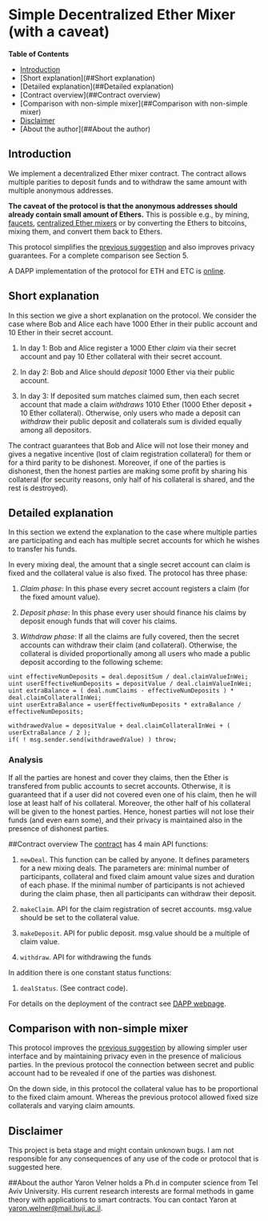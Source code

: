 # Simple Decentralized Ether Mixer (with a caveat)
**Table of Contents**
- [Introduction](##Introduction)
- [Short explanation](##Short explanation)
- [Detailed explanation](##Detailed explanation)
- [Contract overview](##Contract overview)
- [Comparison with non-simple mixer](##Comparison with non-simple mixer)
- [Disclaimer](##Disclaimer)
- [About the author](##About the author)

## Introduction
We implement a decentralized Ether mixer contract.
The contract allows multiple parities to deposit funds and to withdraw the same amount with multiple anonymous addresses.

**The caveat of the protocol is that the anonymous addresses should already contain small amount of Ethers.**
This is possible e.g., by mining, [faucets](https://cryptojunction.com/top-10-ethereum-faucets-2016/), [centralized Ether mixers](https://ethermixer.com/) or by converting the Ethers to bitcoins, mixing them, and convert them back to Ethers.

This protocol simplifies the [previous suggestion](https://github.com/yaronvel/smart_contracts/tree/master/mixer) and also improves privacy guarantees.
For a complete comparison see Section 5.

A DAPP implementation of the protocol for ETH and ETC is [online](https://dmixer.github.io/).
## Short explanation
In this section we give a short explanation on the protocol.
We consider the case where Bob and Alice each have 1000 Ether in their public account and 10 Ether in their secret account.

1. In day 1: Bob and Alice register a 1000 Ether *claim* via their secret account and pay 10 Ether collateral with their secret account.

2. In day 2: Bob and Alice should *deposit* 1000 Ether via their public account.

3. In day 3: If deposited sum matches claimed sum, then each secret account that made a claim *withdraws* 1010 Ether (1000 Ether deposit + 10 Ether collateral).
Otherwise, only users who made a deposit can *withdraw* their public deposit and collaterals sum is divided equally among all depositors.


The contract guarantees that Bob and Alice will not lose their money and gives a negative incentive (lost of claim registration collateral) for them or for a third parity to be dishonest.
Moreover, if one of the parties is dishonest, then the honest parties are making some profit by sharing his collateral (for security reasons, only half of his collateral is shared, and the rest is destroyed).

## Detailed explanation
In this section we extend the explanation to the case where multiple parties are participating and each has multiple secret accounts for which he wishes to transfer his funds.

In every mixing deal, the amount that a single secret account can claim is fixed and the collateral value is also fixed.
The protocol has three phase:

1. *Claim phase*: In this phase every secret account registers a claim (for the fixed amount value).

2. *Deposit phase*: In this phase every user should finance his claims by deposit enough funds that will cover his claims.

3. *Withdraw phase*: If all the claims are fully covered, then the secret accounts can withdraw their claim (and collateral). Otherwise, the collateral is divided proportionally among all users who made a public deposit according to the following scheme:
```
uint effectiveNumDeposits = deal.depositSum / deal.claimValueInWei;
uint userEffectiveNumDeposits = depositValue / deal.claimValueInWei;
uint extraBalance = ( deal.numClaims - effectiveNumDeposits ) * deal.claimCollateralInWei;
uint userExtraBalance = userEffectiveNumDeposits * extraBalance / effectiveNumDeposits;

withdrawedValue = depositValue + deal.claimCollateralInWei + ( userExtraBalance / 2 );
if( ! msg.sender.send(withdrawedValue) ) throw;
```



### Analysis
If all the parties are honest and cover they claims, then the Ether is transfered from public accounts to secret accounts.
Otherwise, it is guaranteed that if a user did not covered even one of his claim, then he will lose at least half of his collateral.
Moreover, the other half of his collateral will be given to the honest parties.
Hence, honest parties will not lose their funds (and even earn some), and their privacy is maintained also in the presence of dishonest parties.


##Contract overview
The [contract](https://github.com/yaronvel/smart_contracts/blob/master/mixer/simple/SimpleMixer.sol) has 4 main API functions:

1. `newDeal`. This function can be called by anyone. It defines parameters for a new mixing deals. The parameters are: minimal number of participants, collateral and fixed claim amount value sizes and duration of each phase.
If the minimal number of participants is not achieved during the claim phase, then all participants can withdraw their deposit.

2. `makeClaim`. API for the claim registration of secret accounts. msg.value should be set to the collateral value.

3. `makeDeposit`. API for public deposit. msg.value should be a multiple of claim value.

4. `withdraw`. API for withdrawing the funds

In addition there is one constant status functions:

1. `dealStatus`. (See contract code).

For details on the deployment of the contract see [DAPP webpage](https://dmixer.github.io).

## Comparison with non-simple mixer
This protocol improves the [previous suggestion](https://github.com/yaronvel/smart_contracts/tree/master/mixer) by allowing simpler user interface and by maintaining privacy even in the presence of malicious parties.
In the previous protocol the connection between secret and public account had to be revealed if one of the parties was dishonest.

On the down side, in this protocol the collateral value has to be proportional to the fixed claim amount.
Whereas the previous protocol allowed fixed size collaterals and varying claim amounts. 

## Disclaimer
This project is beta stage and might contain unknown bugs.
I am not responsible for any consequences of any use of the code or protocol that is suggested here.

##About the author
Yaron Velner holds a Ph.d in computer science from Tel Aviv University.
His current research interests are formal methods in game theory with applications to smart contracts.
You can contact Yaron at yaron.welner@mail.huji.ac.il.

